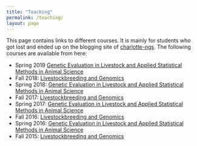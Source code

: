 ```yaml
---
title: "Teaching"
permalink: /teaching/
layout: page
---
```


This page contains links to different courses. It is mainly for students who got lost and ended up on the blogging site of [charlotte-ngs](http://charlotte-ngs.github.io). The following courses are available from here:

- Spring 2019 [Genetic Evaluation in Livestock and Applied Statistical Methods in Animal Science](https://charlotte-ngs.github.io/GELASMSS2019/)
- Fall 2018: [Livestockbreeding and Genomics](https://charlotte-ngs.github.io/LBGFS2018/)
- Spring 2018: [Genetic Evaluation in Livestock and Applied Statistical Methods in Animal Science](http://charlotte-ngs.github.io/GELASMFS2018/)
- Fall 2017:   [Livestockbreeding and Genomics](https://charlotte-ngs.github.io/LBGHS2017/)
- Spring 2017: [Genetic Evaluation in Livestock and Applied Statistical Methods in Animal Science](http://charlotte-ngs.github.io/GELASMFS2017/)
- Fall 2016:   [Livestockbreeding and Genomics](https://charlotte-ngs.github.io/LBGHS2016/)
- Spring 2016: [Genetic Evaluation in Livestock and Applied Statistical Methods in Animal Science](http://charlotte-ngs.github.io/GELASM/)
- Fall 2015:   [Livestockbreeding and Genomics](http://charlotte-ngs.github.io/LivestockBreedingAndGenomics/)
